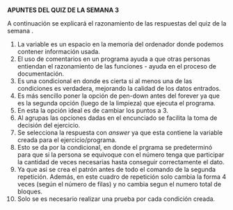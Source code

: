 **APUNTES DEL QUIZ DE LA SEMANA 3**

A continuación se explicará el razonamiento de las respuestas del quiz de la semana .
1. La variable es un espacio en la memoria del ordenador donde podemos contener información usada.
2. El uso de comentarios en un programa ayuda a que otras personas entiendan el razonamiento de las funciones - ayuda en el proceso de documentación.
3. Es una condicional en donde es cierta si al menos una de las condiciones es verdadera, mejorando la calidad de los datos entrados.
4. Es más sencillo poner la opción de pen-down antes del forever ya que es la segunda opción (luego de la limpieza) que ejecuta el programa.
5. En esta la opción ideal es de cambiar los puntos a 3. 
6. Al agrupas las opciones dadas en el encunciado se facilita la toma de decisión del ejercicio.
7. Se selecciona la respuesta con *answer* ya que esta contiene la variable creada para el ejercicio/programa.
8. Esto se da por la condicional, en donde el prgrama se predeterminó para que si la persona se equivoque con el número tenga que participar la cantidad de veces necesarias hasta conseguir correctamente el dato.
9. Ya que asi se crea el patrón antes de todo el comando de la segunda repetición. Además, en este cuadro de repetición solo cambia la forma 4 veces (según el número de filas) y no cambia segun el numero total de bloques.
10. Solo se es necesario realizar una prueba por cada condición creada. 